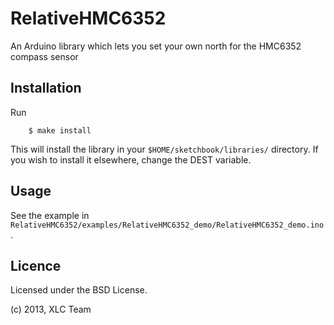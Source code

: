 RelativeHMC6352
===============

An Arduino library which lets you set your own north for the HMC6352 compass sensor

Installation
------------

Run

        $ make install

This will install the library in your `$HOME/sketchbook/libraries/` directory.
If you wish to install it elsewhere, change the DEST variable.

Usage
-----

See the example in `RelativeHMC6352/examples/RelativeHMC6352_demo/RelativeHMC6352_demo.ino`.

Licence
-------

Licensed under the BSD License.

(c) 2013, XLC Team
